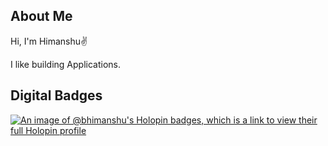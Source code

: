## About Me

Hi, I'm Himanshu✌️

I like building Applications.


## Digital Badges
[![An image of @bhimanshu's Holopin badges, which is a link to view their full Holopin profile](https://holopin.me/bhimanshu)](https://holopin.io/@bhimanshu)


<!--



- 👯 I’m looking to collaborate 
- 💬 Ask me about ...
- 📫 How to reach me: ...

-->

